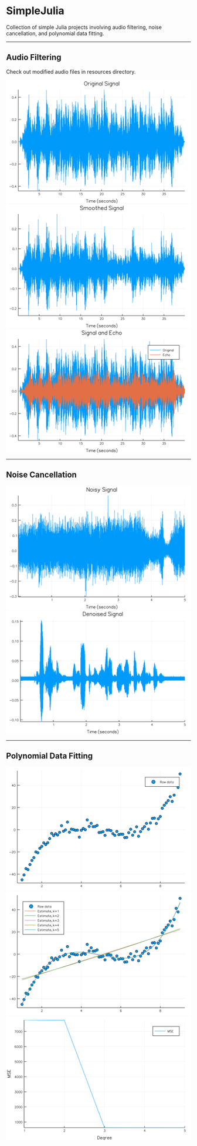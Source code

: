# SimpleJulia
Collection of simple Julia projects involving audio filtering, noise cancellation, and polynomial data fitting.

---

## Audio Filtering
Check out modified audio files in resources directory.

![Original Signal](audio_filtering/output/original_signal.png)
![Smoothed Signal](audio_filtering/output/smoothed_signal.png)
![Echo Signal](audio_filtering/output/echo_signal.png)

---

## Noise Cancellation

![Noisy Signal](noise_cancellation/output/noisy_signal.png)
![Denoised Signal](noise_cancellation/output/denoised_signal.png)

---

## Polynomial Data Fitting

![Raw Data](polynomial_data_fitting/output/raw_data.png)
![Data Fitting](polynomial_data_fitting/output/data_fitting.png)
![MSE](polynomial_data_fitting/output/mse.png)
